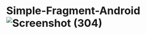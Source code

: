 # Simple-Fragment-Android![Screenshot (304)](https://user-images.githubusercontent.com/80082749/222040107-20f59208-4f2f-4d2f-9607-985ceb1f6e4b.png)
